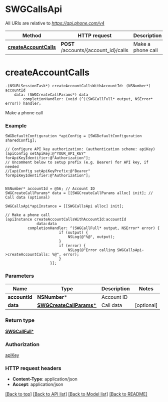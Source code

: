 # SWGCallsApi

All URIs are relative to *https://api.phone.com/v4*

Method | HTTP request | Description
------------- | ------------- | -------------
[**createAccountCalls**](SWGCallsApi.md#createaccountcalls) | **POST** /accounts/{account_id}/calls | Make a phone call


# **createAccountCalls**
```objc
-(NSURLSessionTask*) createAccountCallsWithAccountId: (NSNumber*) accountId
    data: (SWGCreateCallParams*) data
        completionHandler: (void (^)(SWGCallFull* output, NSError* error)) handler;
```

Make a phone call



### Example 
```objc
SWGDefaultConfiguration *apiConfig = [SWGDefaultConfiguration sharedConfig];

// Configure API key authorization: (authentication scheme: apiKey)
[apiConfig setApiKey:@"YOUR_API_KEY" forApiKeyIdentifier:@"Authorization"];
// Uncomment below to setup prefix (e.g. Bearer) for API key, if needed
//[apiConfig setApiKeyPrefix:@"Bearer" forApiKeyIdentifier:@"Authorization"];


NSNumber* accountId = @56; // Account ID
SWGCreateCallParams* data = [[SWGCreateCallParams alloc] init]; // Call data (optional)

SWGCallsApi*apiInstance = [[SWGCallsApi alloc] init];

// Make a phone call
[apiInstance createAccountCallsWithAccountId:accountId
              data:data
          completionHandler: ^(SWGCallFull* output, NSError* error) {
                        if (output) {
                            NSLog(@"%@", output);
                        }
                        if (error) {
                            NSLog(@"Error calling SWGCallsApi->createAccountCalls: %@", error);
                        }
                    }];
```

### Parameters

Name | Type | Description  | Notes
------------- | ------------- | ------------- | -------------
 **accountId** | **NSNumber***| Account ID | 
 **data** | [**SWGCreateCallParams***](SWGCreateCallParams*.md)| Call data | [optional] 

### Return type

[**SWGCallFull***](SWGCallFull.md)

### Authorization

[apiKey](../README.md#apiKey)

### HTTP request headers

 - **Content-Type**: application/json
 - **Accept**: application/json

[[Back to top]](#) [[Back to API list]](../README.md#documentation-for-api-endpoints) [[Back to Model list]](../README.md#documentation-for-models) [[Back to README]](../README.md)

